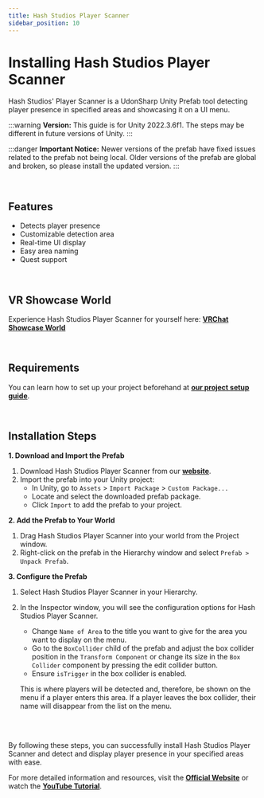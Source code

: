 ```yaml
---
title: Hash Studios Player Scanner
sidebar_position: 10
---
```


# Installing Hash Studios Player Scanner

Hash Studios' Player Scanner is a UdonSharp Unity Prefab tool detecting player presence in specified areas and showcasing it on a UI menu.

:::warning
**Version:** This guide is for Unity 2022.3.6f1. The steps may be different in future versions of Unity.
:::

:::danger
**Important Notice:** Newer versions of the prefab have fixed issues related to the prefab not being local. Older versions of the prefab are global and broken, so please install the updated version.
:::

<br/>

## Features

- Detects player presence
- Customizable detection area
- Real-time UI display
- Easy area naming
- Quest support

<br/>

## VR Showcase World

Experience Hash Studios Player Scanner for yourself here: **[VRChat Showcase World](https://vrchat.com/home/world/wrld_58ca9ecb-909d-4637-b425-4df15ce298a4)**

<br/>

## Requirements

You can learn how to set up your project beforehand at **[our project setup guide](/docs/general-concepts/settingupudon)**.

<br/>

## Installation Steps

**1. Download and Import the Prefab**

1. Download Hash Studios Player Scanner from our **[website](https://hashstudiosllc.com/hashstudiosplayerscanner)**.
2. Import the prefab into your Unity project:
   - In Unity, go to `Assets` > `Import Package` > `Custom Package...`
   - Locate and select the downloaded prefab package.
   - Click `Import` to add the prefab to your project.

**2. Add the Prefab to Your World**

1. Drag Hash Studios Player Scanner into your world from the Project window.
2. Right-click on the prefab in the Hierarchy window and select `Prefab > Unpack Prefab`.

**3. Configure the Prefab**

1. Select Hash Studios Player Scanner in your Hierarchy.
2. In the Inspector window, you will see the configuration options for Hash Studios Player Scanner.

   - Change `Name of Area` to the title you want to give for the area you want to display on the menu.
   - Go to the `BoxCollider` child of the prefab and adjust the box collider position in the `Transform Component` or change its size in the `Box Collider` component by pressing the edit collider button.
   - Ensure `isTrigger` in the box collider is enabled.

   This is where players will be detected and, therefore, be shown on the menu if a player enters this area. If a player leaves the box collider, their name will disappear from the list on the menu.

<br/><br/>

By following these steps, you can successfully install Hash Studios Player Scanner and detect and display player presence in your specified areas with ease.

For more detailed information and resources, visit the **[Official Website](https://hashstudiosllc.com/hashstudiosplayerscanner)** or watch the **[YouTube Tutorial](https://youtu.be/e8gYeLCyqqI)**.
